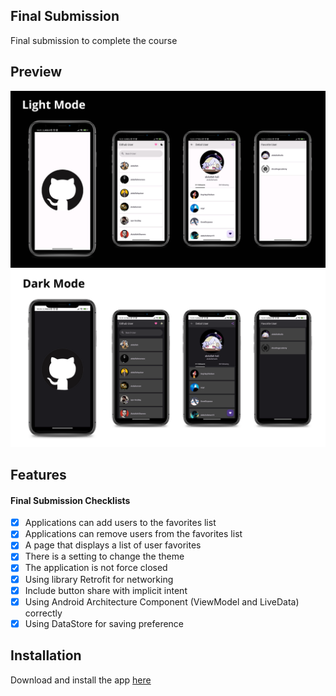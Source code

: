 ## Final Submission
Final submission to complete the course

## Preview
![light-mode](https://github.com/abdullahhalis/Dicoding-FundamentalAndroid/blob/master/MyGithubUser/app/screenshots/2.png)
![dark-mode](https://github.com/abdullahhalis/Dicoding-FundamentalAndroid/blob/master/MyGithubUser/app/screenshots/3.png)

## Features
#### Final Submission Checklists

- [x] Applications can add users to the favorites list
- [x] Applications can remove users from the favorites list
- [x] A page that displays a list of user favorites
- [x] There is a setting to change the theme
- [x] The application is not force closed
- [x] Using library Retrofit for networking
- [x] Include button share with implicit intent
- [x] Using Android Architecture Component (ViewModel and LiveData) correctly
- [x] Using DataStore for saving preference

## Installation
Download and install the app [here](https://github.com/abdullahhalis/Dicoding-FundamentalAndroid/releases/download/v.1.0-beta/MyGithubUser.apk)
